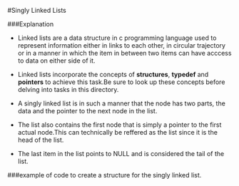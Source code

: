 #Singly Linked Lists

###Explanation

- Linked lists are a data structure in c programming language used to represent information either in links to each other, in circular trajectory or in a manner in which the item in between two items can have acccess to data on either side of it.

- Linked lists incorporate the concepts of __structures__, __typedef__ and __pointers__ to achieve this task.Be sure to look up these concepts before delving into tasks in this directory.

- A singly linked list is in such a manner that the node has two parts, the data and the pointer to the next node in the list.

- The list also contains the first node that is simply a pointer to the first actual node.This can technically be reffered as the list since it is the head of the list.

- The last item in the list points to NULL and is considered the tail of the list.

###example of code to create a structure for the singly linked list.

```c

```
